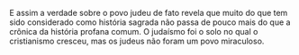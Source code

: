 ﻿E assim a verdade sobre o povo judeu de fato revela que muito do que tem sido considerado como história sagrada não passa de pouco mais do que a crônica da história profana comum. O judaísmo foi o solo no qual o cristianismo cresceu, mas os judeus não foram um povo miraculoso.